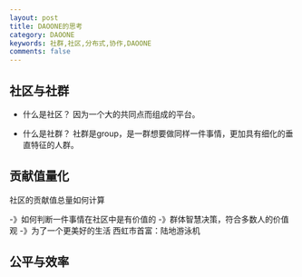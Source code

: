 ```yaml
---
layout: post
title: DAOONE的思考
category: DAOONE
keywords: 社群,社区,分布式,协作,DAOONE
comments: false
---
```


## 社区与社群
- 什么是社区？
因为一个大的共同点而组成的平台。

- 什么是社群？
社群是group，是一群想要做同样一件事情，更加具有细化的垂直特征的人群。

## 贡献值量化
社区的贡献值总量如何计算

-》如何判断一件事情在社区中是有价值的 -》群体智慧决策，符合多数人的价值观
-》为了一个更美好的生活
西虹市首富：陆地游泳机

## 公平与效率

